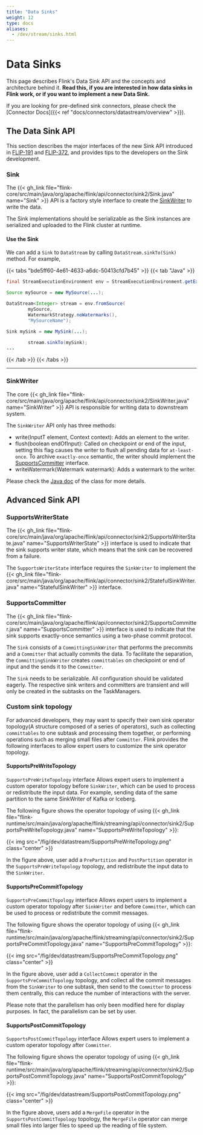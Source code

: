 ```yaml
---
title: "Data Sinks"
weight: 12
type: docs
aliases:
  - /dev/stream/sinks.html
---
```

<!--
Licensed to the Apache Software Foundation (ASF) under one
or more contributor license agreements.  See the NOTICE file
distributed with this work for additional information
regarding copyright ownership.  The ASF licenses this file
to you under the Apache License, Version 2.0 (the
"License"); you may not use this file except in compliance
with the License.  You may obtain a copy of the License at

  http://www.apache.org/licenses/LICENSE-2.0

Unless required by applicable law or agreed to in writing,
software distributed under the License is distributed on an
"AS IS" BASIS, WITHOUT WARRANTIES OR CONDITIONS OF ANY
KIND, either express or implied.  See the License for the
specific language governing permissions and limitations
under the License.
-->

# Data Sinks

This page describes Flink's Data Sink API and the concepts and architecture behind it.
**Read this, if you are interested in how data sinks in Flink work, or if you want to implement a new Data Sink.**

If you are looking for pre-defined sink connectors, please check the [Connector Docs]({{< ref "docs/connectors/datastream/overview" >}}).

## The Data Sink API
This section describes the major interfaces of the new Sink API introduced in [FLIP-191](https://cwiki.apache.org/confluence/display/FLINK/FLIP-191%3A+Extend+unified+Sink+interface+to+support+small+file+compaction) and [FLIP-372](https://cwiki.apache.org/confluence/display/FLINK/FLIP-372%3A+Enhance+and+synchronize+Sink+API+to+match+the+Source+API), and provides tips to the developers on the Sink development.

### Sink
The {{< gh_link file="flink-core/src/main/java/org/apache/flink/api/connector/sink2/Sink.java" name="Sink" >}} API is a factory style interface to create the [SinkWriter](#sinkwriter) to write the data.

The Sink implementations should be serializable as the Sink instances are serialized and uploaded to the Flink cluster at runtime.

#### Use the Sink
We can add a `Sink` to `DataStream` by calling `DataStream.sinkTo(Sink)` method. For example,

{{< tabs "bde5ff60-4e61-4633-a6dc-50413cfd7b45" >}}
{{< tab "Java" >}}
```java
final StreamExecutionEnvironment env = StreamExecutionEnvironment.getExecutionEnvironment();

Source mySource = new MySource(...);

DataStream<Integer> stream = env.fromSource(
        mySource,
        WatermarkStrategy.noWatermarks(),
        "MySourceName");

Sink mySink = new MySink(...);

        stream.sinkTo(mySink);
...
```
{{< /tab >}}
{{< /tabs >}}

----

### SinkWriter

The core {{< gh_link file="flink-core/src/main/java/org/apache/flink/api/connector/sink2/SinkWriter.java" name="SinkWriter" >}} API is responsible for writing data to downstream system.

The `SinkWriter` API only has three methods:
- write(InputT element, Context context): Adds an element to the writer.
- flush(boolean endOfInput): Called on checkpoint or end of the input, setting this flag causes the writer to flush all pending data for `at-least-once`. To archive `exactly-once` semantic, the writer should implement the [SupportsCommitter](#supportscommitter) interface.
- writeWatermark(Watermark watermark): Adds a watermark to the writer.

Please check the [Java doc](https://nightlies.apache.org/flink/flink-docs-release-2.0/api/java//org/apache/flink/api/connector/sink2/SinkWriter.html) of the class for more details.

## Advanced Sink API

### SupportsWriterState

The {{< gh_link file="flink-core/src/main/java/org/apache/flink/api/connector/sink2/SupportsWriterState.java" name="SupportsWriterState" >}} interface is used to indicate that the sink supports writer state, which means that the sink can be recovered from a failure.

The `SupportsWriterState` interface requires the `SinkWriter` to implement the {{< gh_link file="flink-core/src/main/java/org/apache/flink/api/connector/sink2/StatefulSinkWriter.java" name="StatefulSinkWriter" >}} interface.

### SupportsCommitter

The {{< gh_link file="flink-core/src/main/java/org/apache/flink/api/connector/sink2/SupportsCommitter.java" name="SupportsCommitter" >}} interface is used to indicate that the sink supports exactly-once semantics using a two-phase commit protocol.

The `Sink` consists of a `CommittingSinkWriter` that performs the precommits and a `Committer` that actually commits the data. To facilitate the separation, the `CommittingSinkWriter` creates `committables` on checkpoint or end of input and the sends it to the `Committer`.

The `Sink` needs to be serializable. All configuration should be validated eagerly. The respective sink writers and committers are transient and will only be created in the subtasks on the TaskManagers.

### Custom sink topology

For advanced developers, they may want to specify their own sink operator topology(A structure composed of a series of operators), such as collecting `committables` to one subtask and processing them together, or performing operations such as merging small files after `Committer`. Flink provides the following interfaces to allow expert users to customize the sink operator topology.

#### SupportsPreWriteTopology

`SupportsPreWriteTopology` interface Allows expert users to implement a custom operator topology before `SinkWriter`, which can be used to process or redistribute the input data. For example, sending data of the same partition to the same SinkWriter of Kafka or Iceberg.

The following figure shows the operator topology of using {{< gh_link file="flink-runtime/src/main/java/org/apache/flink/streaming/api/connector/sink2/SupportsPreWriteTopology.java" name="SupportsPreWriteTopology" >}}:

{{< img src="/fig/dev/datastream/SupportsPreWriteTopology.png" class="center" >}}

In the figure above, user add a `PrePartition` and `PostPartition` operator in the `SupportsPreWriteTopology` topology, and redistribute the input data to the `SinkWriter`.

#### SupportsPreCommitTopology

`SupportsPreCommitTopology` interface Allows expert users to implement a custom operator topology after `SinkWriter` and before `Committer`, which can be used to process or redistribute the commit messages.

The following figure shows the operator topology of using {{< gh_link file="flink-runtime/src/main/java/org/apache/flink/streaming/api/connector/sink2/SupportsPreCommitTopology.java" name="SupportsPreCommitTopology" >}}:

{{< img src="/fig/dev/datastream/SupportsPreCommitTopology.png" class="center" >}}

In the figure above, user add a `CollectCommit` operator in the `SupportsPreCommitTopology` topology, and collect all the commit messages from the `SinkWriter` to one subtask, then send to the `Committer` to process them centrally, this can reduce the number of interactions with the server.

Please note that the parallelism has only been modified here for display purposes. In fact, the parallelism can be set by user.

#### SupportsPostCommitTopology

`SupportsPostCommitTopology` interface Allows expert users to implement a custom operator topology after `Committer`.

The following figure shows the operator topology of using {{< gh_link file="flink-runtime/src/main/java/org/apache/flink/streaming/api/connector/sink2/SupportsPostCommitTopology.java" name="SupportsPostCommitTopology" >}}:

{{< img src="/fig/dev/datastream/SupportsPostCommitTopology.png" class="center" >}}

In the figure above, users add a `MergeFile` operator in the `SupportsPostCommitTopology` topology, the `MergeFile` operator can merge small files into larger files to speed up the reading of file system. 
